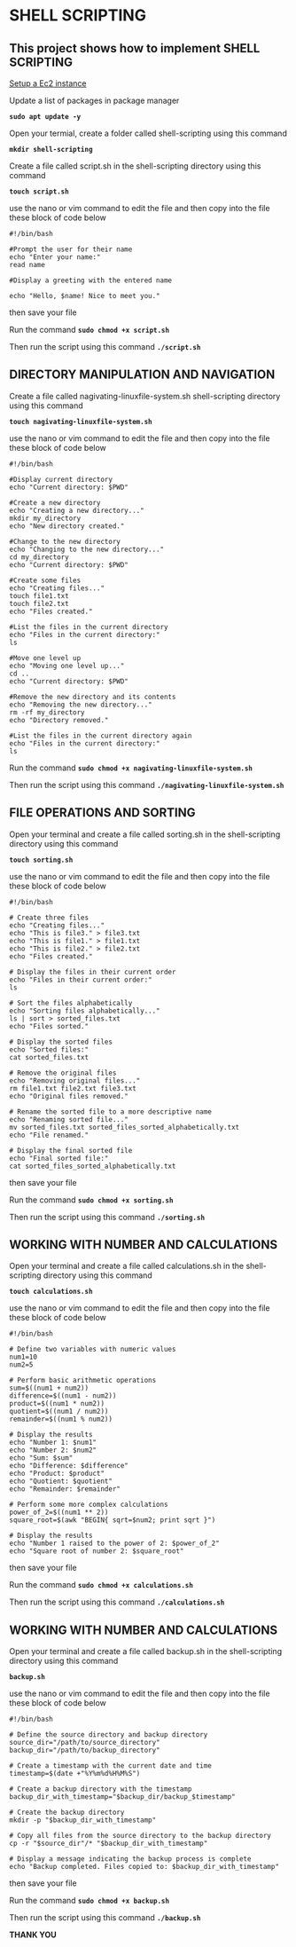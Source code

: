 # SHELL SCRIPTING
 ## **This project shows how to implement SHELL SCRIPTING**

[Setup a Ec2 instance](https://docs.aws.amazon.com/AWSEC2/latest/UserGuide/EC2_GetStarted.html)

 Update a list of packages in package manager

 **`sudo apt update -y`**

 Open your termial, create a folder called shell-scripting using this command 

 **`mkdir shell-scripting`**

Create a file called script.sh in the shell-scripting directory using this command

**`touch script.sh`**

use the nano or vim command to edit the file and then copy into the file these block of code below
```
#!/bin/bash

#Prompt the user for their name
echo "Enter your name:"
read name

#Display a greeting with the entered name

echo "Hello, $name! Nice to meet you."
```

then save your file

Run the command **`sudo chmod +x script.sh`**

Then run the script using this command **`./script.sh`**

## **DIRECTORY MANIPULATION AND NAVIGATION**

Create a file called nagivating-linuxfile-system.sh shell-scripting directory using this command

**`touch nagivating-linuxfile-system.sh`**

use the nano or vim command to edit the file and then copy into the file these block of code below
```
#!/bin/bash

#Display current directory
echo "Current directory: $PWD"

#Create a new directory
echo "Creating a new directory..."
mkdir my_directory
echo "New directory created."

#Change to the new directory
echo "Changing to the new directory..."
cd my_directory
echo "Current directory: $PWD"

#Create some files
echo "Creating files..."
touch file1.txt
touch file2.txt
echo "Files created."

#List the files in the current directory
echo "Files in the current directory:"
ls

#Move one level up
echo "Moving one level up..."
cd ..
echo "Current directory: $PWD"

#Remove the new directory and its contents
echo "Removing the new directory..."
rm -rf my_directory
echo "Directory removed."

#List the files in the current directory again
echo "Files in the current directory:"
ls
```
Run the command **`sudo chmod +x nagivating-linuxfile-system.sh`**

Then run the script using this command **`./nagivating-linuxfile-system.sh`**

## **FILE OPERATIONS AND SORTING**

Open your terminal and create a file called sorting.sh in the shell-scripting directory using this command

**`touch sorting.sh`**

use the nano or vim command to edit the file and then copy into the file these block of code below
```
#!/bin/bash

# Create three files
echo "Creating files..."
echo "This is file3." > file3.txt
echo "This is file1." > file1.txt
echo "This is file2." > file2.txt
echo "Files created."

# Display the files in their current order
echo "Files in their current order:"
ls

# Sort the files alphabetically
echo "Sorting files alphabetically..."
ls | sort > sorted_files.txt
echo "Files sorted."

# Display the sorted files
echo "Sorted files:"
cat sorted_files.txt

# Remove the original files
echo "Removing original files..."
rm file1.txt file2.txt file3.txt
echo "Original files removed."

# Rename the sorted file to a more descriptive name
echo "Renaming sorted file..."
mv sorted_files.txt sorted_files_sorted_alphabetically.txt
echo "File renamed."

# Display the final sorted file
echo "Final sorted file:"
cat sorted_files_sorted_alphabetically.txt

```

then save your file

Run the command **`sudo chmod +x sorting.sh`**

Then run the script using this command **`./sorting.sh`**

## **WORKING WITH NUMBER AND CALCULATIONS**

Open your terminal and create a file called calculations.sh in the shell-scripting directory using this command

**`touch calculations.sh`**

use the nano or vim command to edit the file and then copy into the file these block of code below
```
#!/bin/bash

# Define two variables with numeric values
num1=10
num2=5

# Perform basic arithmetic operations
sum=$((num1 + num2))
difference=$((num1 - num2))
product=$((num1 * num2))
quotient=$((num1 / num2))
remainder=$((num1 % num2))

# Display the results
echo "Number 1: $num1"
echo "Number 2: $num2"
echo "Sum: $sum"
echo "Difference: $difference"
echo "Product: $product"
echo "Quotient: $quotient"
echo "Remainder: $remainder"

# Perform some more complex calculations
power_of_2=$((num1 ** 2))
square_root=$(awk "BEGIN{ sqrt=$num2; print sqrt }")

# Display the results
echo "Number 1 raised to the power of 2: $power_of_2"
echo "Square root of number 2: $square_root"
```

then save your file

Run the command **`sudo chmod +x calculations.sh`**

Then run the script using this command **`./calculations.sh`**

## **WORKING WITH NUMBER AND CALCULATIONS**

Open your terminal and create a file called backup.sh in the shell-scripting directory using this command

**`backup.sh`**

use the nano or vim command to edit the file and then copy into the file these block of code below
```
#!/bin/bash

# Define the source directory and backup directory
source_dir="/path/to/source_directory"
backup_dir="/path/to/backup_directory"

# Create a timestamp with the current date and time
timestamp=$(date +"%Y%m%d%H%M%S")

# Create a backup directory with the timestamp
backup_dir_with_timestamp="$backup_dir/backup_$timestamp"

# Create the backup directory
mkdir -p "$backup_dir_with_timestamp"

# Copy all files from the source directory to the backup directory
cp -r "$source_dir"/* "$backup_dir_with_timestamp"

# Display a message indicating the backup process is complete
echo "Backup completed. Files copied to: $backup_dir_with_timestamp"
```

then save your file

Run the command **`sudo chmod +x backup.sh`**

Then run the script using this command **`./backup.sh`**


**THANK YOU**
